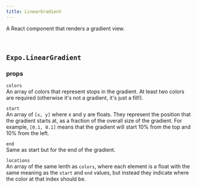 ```yaml
---
title: LinearGradient
---
```


A React component that renders a gradient view.

<div data-sketch-id="SJ3r_Ky3g" data-sketch-platform="ios" data-sketch-preview="true" class="embedded-example-container"></div>

<br />

<div data-sketch-id="rJ6uKYk3l" data-sketch-platform="ios" data-sketch-preview="true" class="embedded-example-container"></div>

## `Expo.LinearGradient`

### props

 `colors`  
An array of colors that represent stops in the gradient. At least two colors are required (otherwise it's not a gradient, it's just a fill!).

 `start`  
An array of `[x, y]` where x and y are floats. They represent the position that the gradient starts at, as a fraction of the overall size of the gradient. For example, `[0.1, 0.1]` means that the gradient will start 10% from the top and 10% from the left.

 `end`  
Same as start but for the end of the gradient.

 `locations`  
An array of the same lenth as `colors`, where each element is a float with the same meaning as the `start` and `end` values, but instead they indicate where the color at that index should be.